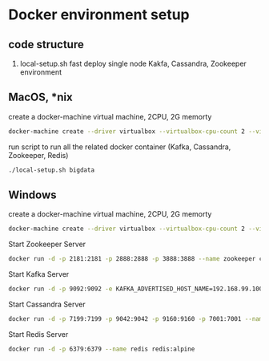 # Docker environment setup

## code structure

1. local-setup.sh fast deploy single node Kakfa, Cassandra, Zookeeper environment

## MacOS, *nix

create a docker-machine virtual machine, 2CPU, 2G memorty
```sh
docker-machine create --driver virtualbox --virtualbox-cpu-count 2 --virtualbox-memory 2048 bigdata
```
run script to run all the related docker container (Kafka, Cassandra, Zookeeper, Redis)
```sh
./local-setup.sh bigdata
```

## Windows

create a docker-machine virtual machine, 2CPU, 2G memorty
```sh
docker-machine create --driver virtualbox --virtualbox-cpu-count 2 --virtualbox-memory 2048 bigdata
```

Start Zookeeper Server
```sh
docker run -d -p 2181:2181 -p 2888:2888 -p 3888:3888 --name zookeeper confluent/zookeeper 
```

Start Kafka Server
```sh
docker run -d -p 9092:9092 -e KAFKA_ADVERTISED_HOST_NAME=192.168.99.100:9092 -e KAFKA_ADVERTISED_PORT=9092 --name kafka --link zookeeper:zookeeper confluent/kafka 
```

Start Cassandra Server
```sh
docker run -d -p 7199:7199 -p 9042:9042 -p 9160:9160 -p 7001:7001 --name cassandra cassandra:3.7
```

Start Redis Server
```sh
docker run -d -p 6379:6379 --name redis redis:alpine
```
